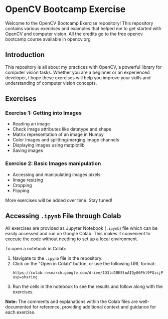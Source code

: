 # OpenCV Bootcamp Exercise

Welcome to the OpenCV Bootcamp Exercise repository! This repository contains various exercises and examples that helped me to get started with OpenCV and computer vision. All the credits go to the free opencv bootcamp course available in opencv.org

## Introduction

This repository is all about my practices with OpenCV, a powerful library for computer vision tasks. Whether you are a beginner or an experienced developer, I hope these exercises will help you improve your skills and understanding of computer vision concepts.

## Exercises

### Exercise 1: Getting into Images
- Reading an image
- Check image attributes like datatype and shape
- Matrix representation of an image in Numpy
- Color Images and splitting/merging image channels
- Displaying images using matplotlib
- Saving images

### Exercise 2: Basic Images manipulation
- Accessing and manipulating images pixels
- Image resizing
- Cropping
- Flipping

More exercises will be added over time. Stay tuned!

## Accessing `.ipynb` File through Colab

All exercises are provided as Jupyter Notebook (`.ipynb`) file which can be easily accessed and run on Google Colab. This makes it convenient to execute the code without needing to set up a local environment.

To open a notebook in Colab:
1. Navigate to the `.ipynb` file in the repository.
2. Click on the "Open in Colab" button, or use the following URL format:
    ```
    https://colab.research.google.com/drive/1D3ld1RKEtoAIQy06Phl9PGisjPONMcJm?usp=sharing
    ```
3. Run the cells in the notebook to see the results and follow along with the exercises.

**Note:** The comments and explanations within the Colab files are well-documented for reference, providing additional context and guidance for each exercise.
